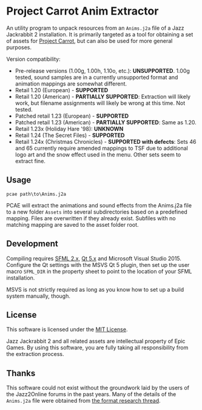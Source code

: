 # Project Carrot Anim Extractor

An utility program to unpack resources from an `Anims.j2a` file of a
Jazz Jackrabbit 2 installation. It is primarily targeted as a tool for obtaining a
set of assets for [Project Carrot](https://github.com/soulweaver91/project-carrot),
but can also be used for more general purposes.

Version compatibility:

* Pre-release versions (1.00g, 1.00h, 1.10o, etc.): **UNSUPPORTED**.
  1.00g tested, sound samples are in a currently unsupported format and
  animation mappings are somewhat different.
* Retail 1.20 (European) - **SUPPORTED**
* Retail 1.20 (American) - **PARTIALLY SUPPORTED**: Extraction will likely work,
  but filename assignments will likely be wrong at this time. Not tested.
* Patched retail 1.23 (European) - **SUPPORTED**
* Patched retail 1.23 (American) - **PARTIALLY SUPPORTED**: Same as 1.20.
* Retail 1.23x (Holiday Hare '98): **UNKNOWN**
* Retail 1.24 (The Secret Files) - **SUPPORTED**
* Retail 1.24x (Christmas Chronicles) - **SUPPORTED with defects**: Sets 46 and 65
  currently require amended mappings to TSF due to additional logo art and the snow
  effect used in the menu. Other sets seem to extract fine.

## Usage

```
pcae path\to\Anims.j2a
```

PCAE will extract the animations and sound effects from the Anims.j2a file to a new
folder `Assets` into several subdirectories based on a predefined mapping.
Files are overwritten if they already exist. Subfiles with no matching
mapping are saved to the asset folder root.

## Development

Compiling requires [SFML 2.x](http://www.sfml-dev.org/download.php),
[Qt 5.x](http://www.qt.io/download/) and Microsoft Visual Studio 2015.
Configure the Qt settings with the MSVS Qt 5 plugin, then set up the user macro
`SFML_DIR` in the property sheet to point to the location of your SFML installation.

MSVS is not strictly required as long as you know how to set up a build
system manually, though.

## License
This software is licensed under the [MIT License](https://opensource.org/licenses/MIT).

Jazz Jackrabbit 2 and all related assets are intellectual property of Epic Games.
By using this software, you are fully taking all responsibility from the extraction
process.

## Thanks
This software could not exist without the groundwork laid by the users of the Jazz2Online
forums in the past years. Many of the details of the `Anims.j2a` file were obtained from
[the format research thread](http://www.jazz2online.com/jcf/showthread.php?t=15059).